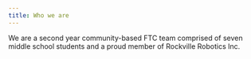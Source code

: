 ```yaml
---
title: Who we are
---
```

We are a second year community-based FTC team comprised of seven middle school students and a proud member of Rockville Robotics Inc.
